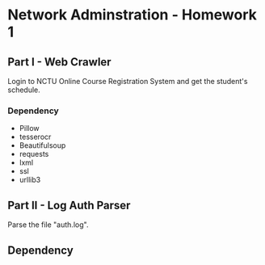 # Network Adminstration - Homework 1

## Part I - Web Crawler

Login to NCTU Online Course Registration System and get the student's schedule.

### Dependency
- Pillow
- tesserocr
- Beautifulsoup
- requests
- lxml
- ssl
- urllib3


## Part II - Log Auth Parser

Parse the file "auth.log".

## Dependency